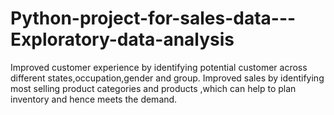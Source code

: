 # Python-project-for-sales-data---Exploratory-data-analysis
Improved customer experience by identifying potential customer across different states,occupation,gender and group.
Improved sales by identifying most selling product categories and products ,which can help to plan inventory and hence meets the demand.
